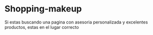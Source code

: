 # Shopping-makeup
Si estas buscando una pagina con asesoria personalizada y excelentes productos, estas en el lugar correcto
